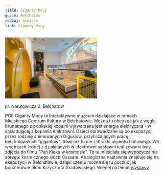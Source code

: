 ```yaml
---
title: Giganty Mocy
gdzie: Bełchatów
rodzaj: miejsce
link: Giganty-Mocy
---
```

![Giganty Mocy](/foto/plenery/giganty-mocy.jpg)

pl. Narutowicza 3, Bełchatów

PGE Giganty Mocy to interaktywne muzeum działające w ramach Miejskiego Centrum Kultury w Bełchatowie. Można tu obejrzeć jak z węgla brunatnego z pobliskiej kopalni wytwarzana jest energia elektryczna - w sąsiadującej z kopalnią elektrowni. Dzieci oprowadzane są po ekspozycji przez rodzinę animowanych Gigusiów, przybliżających pracę bełchatowskich "gigantów".
Również tu nie zabrakło akcentu filmowego. We wnętrzach jednej z działających w elektrowni nastawni realizowane były zdjęcia do filmu "Pan Kleks w kosmosie". To tu mieściała się wypożyczalnia sprzętu kosmicznego sióstr Cassate. Analogiczna nastawnia znajduje się na ekspozycji w Bełchatowie, dzięki czemu można się tu poczuć jak bohaterowie filmu Krzysztofa Gradowskiego. 
Więcej na temat [*wystawy*](http://www.pgegigantymocy.pl/).
